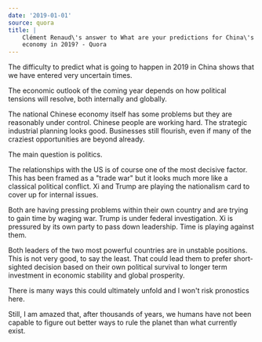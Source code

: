 ```yaml
---
date: '2019-01-01'
source: quora
title: |
    Clément Renaud\'s answer to What are your predictions for China\'s
    economy in 2019? - Quora
---
```


The difficulty to predict what is going to happen in 2019 in China shows
that we have entered very uncertain times.

The economic outlook of the coming year depends on how political
tensions will resolve, both internally and globally.

The national Chinese economy itself has some problems but they are
reasonably under control. Chinese people are working hard. The strategic
industrial planning looks good. Businesses still flourish, even if many
of the craziest opportunities are beyond already.

The main question is politics.

The relationships with the US is of course one of the most decisive
factor. This has been framed as a "trade war" but it looks much more
like a classical political conflict. Xi and Trump are playing the
nationalism card to cover up for internal issues.

Both are having pressing problems within their own country and are
trying to gain time by waging war. Trump is under federal investigation.
Xi is pressured by its own party to pass down leadership. Time is
playing against them.

Both leaders of the two most powerful countries are in unstable
positions. This is not very good, to say the least. That could lead them
to prefer short-sighted decision based on their own political survival
to longer term investment in economic stability and global prosperity.

There is many ways this could ultimately unfold and I won\'t risk
pronostics here.

Still, I am amazed that, after thousands of years, we humans have not
been capable to figure out better ways to rule the planet than what
currently exist.
